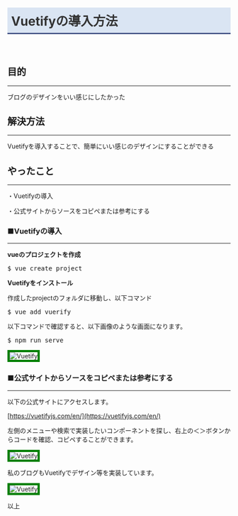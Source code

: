 # Vuetifyの導入方法
　

## 目的
***

ブログのデザインをいい感じにしたかった

## 解決方法
***

Vuetifyを導入することで、簡単にいい感じのデザインにすることができる

## やったこと
***

・Vuetifyの導入

・公式サイトからソースをコピペまたは参考にする

### ■Vuetifyの導入
***

<b>vueのプロジェクトを作成</b>

<kbd>$ vue create project</kbd>

<b>Vuetifyをインストール</b>

作成したprojectのフォルダに移動し、以下コマンド

<kbd>$ vue add vuerify</kbd>

以下コマンドで確認すると、以下画像のような画面になります。

<kbd>$ npm run serve</kbd>

![Vuetify](./img/20200929/Vuetify.png)

### ■公式サイトからソースをコピペまたは参考にする
***

以下の公式サイトにアクセスします。

[https://vuetifyjs.com/en/](https://vuetifyjs.com/en/)

左側のメニューや検索で実装したいコンポーネントを探し、右上の＜＞ボタンからコードを確認、コピペすることができます。

![Vuetify](./img/20200929/Vuetify01.png)

私のブログもVuetifyでデザイン等を実装しています。

![Vuetify](./img/20200929/Vuetify02.png)

以上

<style>
img {
    border: 5px solid green;
    max-width: 100%;
}

h1 {
    padding: 0.3em;
    color: #333;
    background: #dae5f3;
    border-bottom: solid 3px #455586;
}

</style>